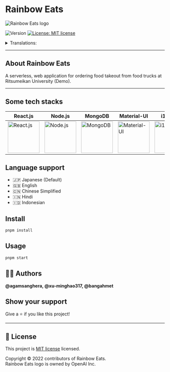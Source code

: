 # Rainbow Eats

<picture>
  <source media="(prefers-color-scheme: dark)" srcset="https://drive.google.com/uc?export=view&id=1gTvF5bbSxhNuFx-zgd22zUDi8GYQr6eW">
  <source media="(prefers-color-scheme: light)" srcset="https://drive.google.com/uc?export=view&id=17MNruDj4mLCikPxooVwhDAiQp8oU5qAO">
  <img alt="Rainbow Eats logo" src="https://drive.google.com/uc?export=view&id=17MNruDj4mLCikPxooVwhDAiQp8oU5qAO">
</picture>

<p>
  <img alt="Version" src="https://img.shields.io/github/package-json/v/xu-minghao317/rainbow-eats?style=flat-square" />
  <a href="https://github.com/xu-minghao317/rainbow-eats/blob/main/license" target="_blank">
    <img alt="License: MIT license" src="https://img.shields.io/github/license/xu-minghao317/rainbow-eats?style=flat-square" />
  </a>
</p>

<details>
<summary>Translations:</summary>

- [日本語](translations/README-ja.md)
- [中文版本](translations/README-cn.md)
  
</details>

---

## About Rainbow Eats
A serverless, web application for ordering food takeout from food trucks at Ritsumeikan University (Demo).

---

## Some tech stacks
| React.js | Node.js | MongoDB | Material-UI | i18next | pnpm |
|---|---|---|---|---|---|
| <img alt="React.js" src="https://img.stackshare.io/service/1020/OYIaJ1KK.png" width="100" /> | <img alt="Node.js" src="https://img.stackshare.io/service/1011/n1JRsFeB_400x400.png" width="100" /> | <img alt="MongoDB" src="https://img.stackshare.io/service/1030/leaf-360x360.png" width="100" /> | <img alt="Material-UI" src="https://img.stackshare.io/service/1904/default_44d81cb9fadbc3688b7e91a6d5217d0ea5358b57.png" width="100" /> | <img alt="i18next" src="https://avatars.githubusercontent.com/u/8546082?s=200&v=4" width="100" /> | <img alt="pnpm" src="https://img.stackshare.io/service/10903/JLVo_YPe_400x400.jpg" width="100" /> |

## Language support
- 🇯🇵 Japanese (Default) 
- 🇬🇧 English
- 🇨🇳 Chinese Simplified
- 🇮🇳 Hindi
- 🇮🇩 Indonesian

## Install
```sh
pnpm install
```

## Usage
```sh
pnpm start
```

## 🧑‍💻 Authors
**@agamsanghera, @xu-minghao317, @bangahmet**

## Show your support
Give a ⭐️ if you like this project!

---

## 📝 License
This project is [MIT license](https://github.com/xu-minghao317/rainbow-eats/blob/main/license) licensed.

Copyright © 2022 contributors of Rainbow Eats.  
Rainbow Eats logo is owned by OpenAI Inc.
